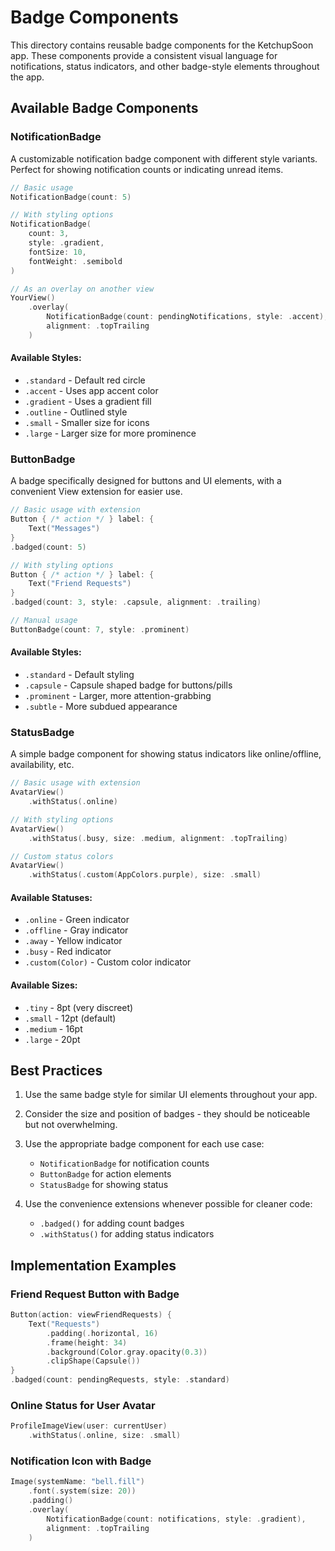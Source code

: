 # Badge Components

This directory contains reusable badge components for the KetchupSoon app. These components provide a consistent visual language for notifications, status indicators, and other badge-style elements throughout the app.

## Available Badge Components

### NotificationBadge

A customizable notification badge component with different style variants. Perfect for showing notification counts or indicating unread items.

```swift
// Basic usage
NotificationBadge(count: 5)

// With styling options
NotificationBadge(
    count: 3,
    style: .gradient,
    fontSize: 10,
    fontWeight: .semibold
)

// As an overlay on another view
YourView()
    .overlay(
        NotificationBadge(count: pendingNotifications, style: .accent),
        alignment: .topTrailing
    )
```

#### Available Styles:
- `.standard` - Default red circle
- `.accent` - Uses app accent color
- `.gradient` - Uses a gradient fill
- `.outline` - Outlined style
- `.small` - Smaller size for icons
- `.large` - Larger size for more prominence

### ButtonBadge

A badge specifically designed for buttons and UI elements, with a convenient View extension for easier use.

```swift
// Basic usage with extension
Button { /* action */ } label: {
    Text("Messages")
}
.badged(count: 5)

// With styling options
Button { /* action */ } label: {
    Text("Friend Requests")
}
.badged(count: 3, style: .capsule, alignment: .trailing)

// Manual usage
ButtonBadge(count: 7, style: .prominent)
```

#### Available Styles:
- `.standard` - Default styling
- `.capsule` - Capsule shaped badge for buttons/pills
- `.prominent` - Larger, more attention-grabbing
- `.subtle` - More subdued appearance

### StatusBadge

A simple badge component for showing status indicators like online/offline, availability, etc.

```swift
// Basic usage with extension
AvatarView()
    .withStatus(.online)

// With styling options
AvatarView()
    .withStatus(.busy, size: .medium, alignment: .topTrailing)

// Custom status colors
AvatarView()
    .withStatus(.custom(AppColors.purple), size: .small)
```

#### Available Statuses:
- `.online` - Green indicator
- `.offline` - Gray indicator
- `.away` - Yellow indicator
- `.busy` - Red indicator
- `.custom(Color)` - Custom color indicator

#### Available Sizes:
- `.tiny` - 8pt (very discreet)
- `.small` - 12pt (default)
- `.medium` - 16pt
- `.large` - 20pt

## Best Practices

1. Use the same badge style for similar UI elements throughout your app.
2. Consider the size and position of badges - they should be noticeable but not overwhelming.
3. Use the appropriate badge component for each use case:
   - `NotificationBadge` for notification counts
   - `ButtonBadge` for action elements
   - `StatusBadge` for showing status

4. Use the convenience extensions whenever possible for cleaner code:
   - `.badged()` for adding count badges
   - `.withStatus()` for adding status indicators

## Implementation Examples

### Friend Request Button with Badge

```swift
Button(action: viewFriendRequests) {
    Text("Requests")
        .padding(.horizontal, 16)
        .frame(height: 34)
        .background(Color.gray.opacity(0.3))
        .clipShape(Capsule())
}
.badged(count: pendingRequests, style: .standard)
```

### Online Status for User Avatar

```swift
ProfileImageView(user: currentUser)
    .withStatus(.online, size: .small)
```

### Notification Icon with Badge

```swift
Image(systemName: "bell.fill")
    .font(.system(size: 20))
    .padding()
    .overlay(
        NotificationBadge(count: notifications, style: .gradient),
        alignment: .topTrailing
    )
``` 